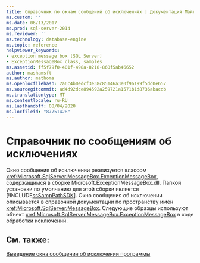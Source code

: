```yaml
---
title: Справочник по окнам сообщений об исключениях | Документация Майкрософт
ms.custom: ''
ms.date: 06/13/2017
ms.prod: sql-server-2014
ms.reviewer: ''
ms.technology: database-engine
ms.topic: reference
helpviewer_keywords:
- exception message box [SQL Server]
- ExceptionMessageBox class, samples
ms.assetid: ff5f79f0-401f-498a-8218-860f5ab46652
author: mashamsft
ms.author: mathoma
ms.openlocfilehash: 2a6c4b0edcf3e38c85146a3e0f96199f5dd0e657
ms.sourcegitcommit: ad4d92dce894592a259721a1571b1d8736abacdb
ms.translationtype: MT
ms.contentlocale: ru-RU
ms.lasthandoff: 08/04/2020
ms.locfileid: "87751428"
---
```

# <a name="exception-message-box-reference"></a>Справочник по сообщениям об исключениях
  Окно сообщения об исключении реализуется классом <xref:Microsoft.SqlServer.MessageBox.ExceptionMessageBox>, содержащимся в сборке Microsoft.ExceptionMessageBox.dll. Папкой установки по умолчанию для этой сборки является [!INCLUDE[ssSampPathSDK](../../includes/sssamppathsdk-md.md)]. Окно сообщения об исключении описывается в справочной документации по пространству имен <xref:Microsoft.SqlServer.MessageBox>. Следующие образцы используют объект <xref:Microsoft.SqlServer.MessageBox.ExceptionMessageBox> в ходе обработки исключений.  
  
## <a name="see-also"></a>См. также:  
 [Выведение окна сообщения об исключении программы](../../../2014/database-engine/dev-guide/program-exception-message-box.md)  
  
  
